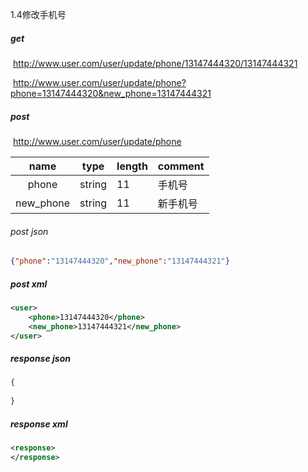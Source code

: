 1.4修改手机号

##### get

​	http://www.user.com/user/update/phone/13147444320/13147444321

​	http://www.user.com/user/update/phone?phone=13147444320&new_phone=13147444321



##### post

​	http://www.user.com/user/update/phone

|   name    | type   | length | comment  |
| :-------: | ------ | ------ | -------- |
|   phone   | string | 11     | 手机号   |
| new_phone | string | 11     | 新手机号 |

###### post json

```json
{"phone":"13147444320","new_phone":"13147444321"}
```

##### post xml

```xml
<user>
    <phone>13147444320</phone>
    <new_phone>13147444321</new_phone>
</user>
```

##### response json
```json
{
    
}
```
##### response xml
```xml
<response>
</response>
```
